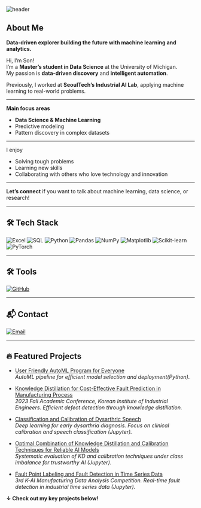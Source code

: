 ![header](https://capsule-render.vercel.app/api?type=soft&color=0:000000,100:1a1a1a&height=120&section=header&text=Welcome%20to%20Son's%20Github&fontColor=87CEEB&fontSize=50&fontAlignY=50&stroke=FFFFFF&strokeWidth=2)

## About Me

**Data-driven explorer building the future with machine learning and analytics.**

Hi, I’m Son!  
I’m a **Master’s student in Data Science** at the University of Michigan.  
My passion is **data-driven discovery** and **intelligent automation**.

Previously, I worked at **SeoulTech’s Industrial AI Lab**, applying machine learning to real-world problems.

---

**Main focus areas**
- **Data Science & Machine Learning**
- Predictive modeling
- Pattern discovery in complex datasets

---

I enjoy  
- Solving tough problems  
- Learning new skills  
- Collaborating with others who love technology and innovation

---

**Let’s connect** if you want to talk about machine learning, data science, or research!

---

## 🛠 Tech Stack

![Excel](https://img.shields.io/badge/Excel-150458?style=for-the-badge&logo=excel&logoColor=white)
![SQL](https://img.shields.io/badge/SQL-336791?style=for-the-badge&logo=mysql&logoColor=white)
![Python](https://img.shields.io/badge/Python-3776AB?style=for-the-badge&logo=python&logoColor=white)
![Pandas](https://img.shields.io/badge/Pandas-150458?style=for-the-badge&logo=pandas&logoColor=white)
![NumPy](https://img.shields.io/badge/NumPy-013243?style=for-the-badge&logo=numpy&logoColor=white)
![Matplotlib](https://img.shields.io/badge/Matplotlib-007ACC?style=for-the-badge&logo=matplotlib&logoColor=white)
![Scikit-learn](https://img.shields.io/badge/Scikit--learn-F7931E?style=for-the-badge&logo=scikit-learn&logoColor=white)
![PyTorch](https://img.shields.io/badge/PyTorch-EE4C2C?style=for-the-badge&logo=PyTorch&logoColor=white)

---

## 🛠 Tools

[![GitHub](https://img.shields.io/badge/GitHub-181717?style=for-the-badge&logo=github&logoColor=white)](https://github.com/Marcus-Son)

---

## 📬 Contact

[![Email](https://img.shields.io/badge/Email-EA4335?style=for-the-badge&logo=gmail&logoColor=white)](mailto:shawn22587@gmail.com)

---

## 🔥 Featured Projects

- [User Friendly AutoML Program for Everyone](https://github.com/Marcus-Son/User-Friendly-Auto-ML-Service)  
  *AutoML pipeline for efficient model selection and deployment(Python).*

- [Knowledge Distillation for Cost-Effective Fault Prediction in Manufacturing Process](https://github.com/Marcus-Son/Knowledge-Distillation-for-cost-effective-fault-Prediction-in-manufacturing-process)  
  *2023 Fall Academic Conference, Korean Institute of Industrial Engineers. Efficient defect detection through knowledge distillation.*

- [Classification and Calibration of Dysarthric Speech](https://github.com/Marcus-Son/Classification_and_Calibration_of_Dysarthric_Speech)  
  *Deep learning for early dysarthria diagnosis. Focus on clinical calibration and speech classification (Jupyter).*

- [Optimal Combination of Knowledge Distillation and Calibration Techniques for Reliable AI Models](https://github.com/Marcus-Son/Optimal-Combination-of-Knowledge-Distillation-and-Calibration-Techniques-for-Reliable-AI-Models)  
  *Systematic evaluation of KD and calibration techniques under class imbalance for trustworthy AI (Jupyter).*

- [Fault Point Labeling and Fault Detection in Time Series Data](https://github.com/Marcus-Son/Fault-Point-Labeling-and-Fault-Detection-in-Time-Series-Data)  
  *3rd K-AI Manufacturing Data Analysis Competition. Real-time fault detection in industrial time series data (Jupyter).*

**↓ Check out my key projects below!**
